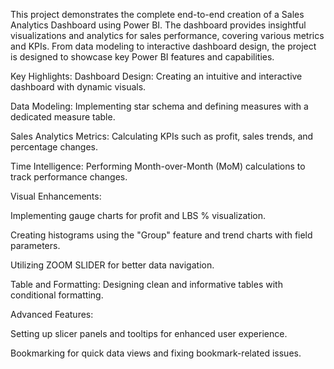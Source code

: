 This project demonstrates the complete end-to-end creation of a Sales Analytics Dashboard using Power BI. The dashboard provides insightful visualizations and analytics for sales performance, covering various metrics and KPIs. From data modeling to interactive dashboard design, the project is designed to showcase key Power BI features and capabilities.

Key Highlights:
Dashboard Design: Creating an intuitive and interactive dashboard with dynamic visuals.

Data Modeling: Implementing star schema and defining measures with a dedicated measure table.

Sales Analytics Metrics: Calculating KPIs such as profit, sales trends, and percentage changes.

Time Intelligence: Performing Month-over-Month (MoM) calculations to track performance changes.

Visual Enhancements:

Implementing gauge charts for profit and LBS % visualization.

Creating histograms using the "Group" feature and trend charts with field parameters.

Utilizing ZOOM SLIDER for better data navigation.

Table and Formatting: Designing clean and informative tables with conditional formatting.

Advanced Features:

Setting up slicer panels and tooltips for enhanced user experience.

Bookmarking for quick data views and fixing bookmark-related issues.
